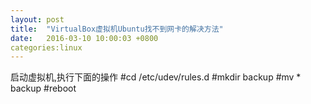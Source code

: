 ```yaml
---
layout: post
title:  "VirtualBox虚拟机Ubuntu找不到网卡的解决方法"
date:   2016-03-10 10:00:03 +0800
categories:linux
---
```



启动虚拟机,执行下面的操作
#cd /etc/udev/rules.d
#mkdir backup
#mv * backup
#reboot
